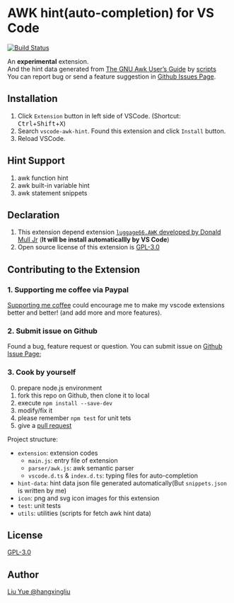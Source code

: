 # AWK hint(auto-completion) for VS Code

[![Build Status](https://travis-ci.org/hangxingliu/vscode-awk-hint.svg?branch=master)](https://travis-ci.org/hangxingliu/vscode-awk-hint)

An **experimental** extension.   
And the hint data generated from [The GNU Awk User’s Guide][gnu-awk-doc] by [scripts][doc-script]    
You can report bug or send a feature suggestion in [Github Issues Page][issues].

## Installation

1. Click `Extension` button in left side of VSCode. (Shortcut: <kbd>Ctrl</kbd>+<kbd>Shift</kbd>+<kbd>X</kbd>)
2. Search `vscode-awk-hint`. Found this extension and click `Install` button.
3. Reload VSCode.

## Hint Support

1. awk function hint
2. awk built-in variable hint
3. awk statement snippets

## Declaration

1. This extension depend extension [`luggage66.AWK` developed by Donald Mull Jr][ext-awk] (**It will be install automaticallly by VS Code**)
2. Open source license of this extension is [GPL-3.0](LICENSE)

## Contributing to the Extension

### 1. Supporting me coffee via Paypal

[Supporting me coffee][paypal] could encourage me to make my vscode extensions better and better!
(and add more and more features).

### 2. Submit issue on Github

Found a bug, feature request or question. You can submit issue on [Github Issue Page][issues];

### 3. Cook by yourself

0. prepare node.js environment
1. fork this repo on Github, then clone it to local
2. execute `npm install --save-dev`
3. modify/fix it
4. please remember `npm test` for unit tets
5. give a [pull request][pr]

Project structure:

- `extension`: extension codes
	- `main.js`: entry file of extension
	- `parser/awk.js`: awk semantic parser
	- `vscode.d.ts` & `index.d.ts`: typing files for auto-completion
- `hint-data`: hint data json file generated automatically(But `snippets.json` is written by me)
- `icon`: png and svg icon images for this extension
- `test`: unit tests
- `utils`: utilities (scripts for fetch awk hint data)

## License

[GPL-3.0](LICENSE)

## Author

[Liu Yue @hangxingliu](https://github.com/hangxingliu)

[gnu-awk-doc]: https://www.gnu.org/software/gawk/manual/gawk.html
[doc-script]: https://github.com/hangxingliu/vscode-awk-hint/tree/master/utils
[ext-awk]: https://marketplace.visualstudio.com/items?itemName=luggage66.awk
[issues]: https://github.com/hangxingliu/vscode-awk-hint/issues
[pr]: https://github.com/hangxingliu/vscode-awk-hint/pulls
[paypal]: https://www.paypal.me/hangxingliu
